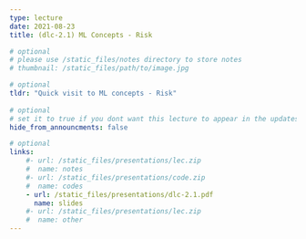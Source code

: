 ```yaml
---
type: lecture
date: 2021-08-23
title: (dlc-2.1) ML Concepts - Risk

# optional
# please use /static_files/notes directory to store notes
# thumbnail: /static_files/path/to/image.jpg

# optional
tldr: "Quick visit to ML concepts - Risk"
  
# optional
# set it to true if you dont want this lecture to appear in the updates section
hide_from_announcments: false

# optional
links: 
    #- url: /static_files/presentations/lec.zip
    #  name: notes
    #- url: /static_files/presentations/code.zip
    #  name: codes
    - url: /static_files/presentations/dlc-2.1.pdf
      name: slides
    #- url: /static_files/presentations/lec.zip
    #  name: other
---
```

